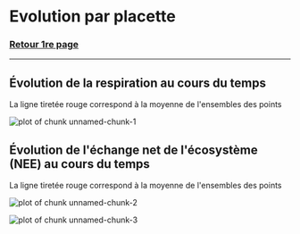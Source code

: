 Evolution par placette
========================================================


### <a href="../TOC_VS.html"> Retour 1re page </a>

***





## Évolution de la respiration au cours du temps

La ligne tiretée rouge correspond à la moyenne de l'ensembles des points

![plot of chunk unnamed-chunk-1](figure/unnamed-chunk-1.png) 



## Évolution de l'échange net de l'écosystème (NEE) au cours du temps

La ligne tiretée rouge correspond à la moyenne de l'ensembles des points

![plot of chunk unnamed-chunk-2](figure/unnamed-chunk-2.png) 


![plot of chunk unnamed-chunk-3](figure/unnamed-chunk-3.png) 


